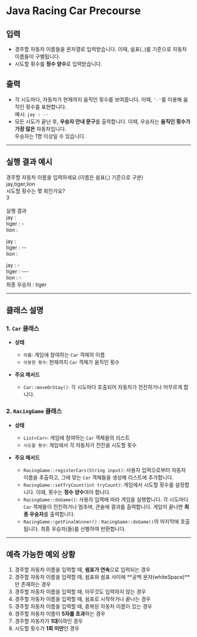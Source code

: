 # Java Racing Car Precourse

## 입력
- 경주할 자동차 이름들을 문자열로 입력받습니다. 이때, 쉼표(`,`)를 기준으로 자동차 이름들이 구별됩니다.
- 시도할 횟수를 **정수 양수**로 입력받습니다.

## 출력
- 각 시도마다, 자동차가 현재까지 움직인 횟수를 보여줍니다. 이때, `'-'`를 이용해 움직인 횟수를 표현합니다.  
  예시: `jay : --`
- 모든 시도가 끝난 후, **우승자 안내 문구**를 출력합니다. 이때, 우승자는 **움직인 횟수가 가장 많은** 자동차입니다.  
  우승자는 1명 이상일 수 있습니다.

---

실행 결과 예시
-----

경주할 자동차 이름을 입력하세요.(이름은 쉼표(,) 기준으로 구분)\
jay,tiger,lion\
시도할 횟수는 몇 회인가요?\
3\
\
실행 결과\
jay : \
tiger : -\
lion : 

jay : \
tiger : --\
lion : 


jay : -\
tiger : ---\
lion : -\
최종 우승자 : tiger

-----


## 클래스 설명

### 1. `Car` 클래스
- **상태**
  - `이름`: 게임에 참여하는 `Car` 객체의 이름
  - `이동한 횟수`: 현재까지 `Car` 객체가 움직인 횟수
  
- **주요 메서드**
  - `Car::moveOrStay()`: 각 시도마다 호출되어 자동차가 전진하거나 머무르게 합니다.

### 2. `RacingGame` 클래스
- **상태**
  - `List<Car>`: 게임에 참여하는 `Car` 객체들의 리스트
  - `시도할 횟수`: 게임에서 각 자동차가 전진을 시도할 횟수
  
- **주요 메서드**
  - `RacingGame::registerCars(String input)`: 사용자 입력으로부터 자동차 이름을 추출하고, 그에 맞는 `Car` 객체들을 생성해 리스트에 추가합니다.
  - `RacingGame::setTryCount(int tryCount)`: 게임에서 시도할 횟수를 설정합니다. 이때, 횟수는 **정수 양수**여야 합니다.
  - `RacingGame::doGame()`: 사용자 입력에 따라 게임을 실행합니다. 각 시도마다 `Car` 객체들이 전진하거나 멈추며, 콘솔에 결과를 출력합니다. 게임이 끝나면 **최종 우승자**를 출력합니다.
  - `RacingGame::getFinalWinner()` : `RacingGame::doGame()`의 마지막에 호출됩니다. 최종 우승자(들)를 선별하여 반환합니다.
---

## 예측 가능한 예외 상황
1. 경주할 자동차 이름을 입력할 때, **쉼표가 연속**으로 입력되는 경우
2. 경주할 자동차 이름을 입력할 때, 쉼표와 쉼표 사이에 **공백 문자(whiteSpace)**만 존재하는 경우
3. 경주할 자동차 이름을 입력할 때, 아무것도 입력하지 않는 경우
4. 경주할 자동차 이름을 입력할 때, 쉼표로 시작하거나 끝나는 경우
5. 경주할 자동차 이름을 입력할 때, 중복된 자동차 이름이 있는 경우
6. 경주할 자동차 이름이 **5자를 초과**하는 경우
7. 경주할 자동차가 **1대**이하인 경우
8. 시도할 횟수가 **1회 미만**인 경우

